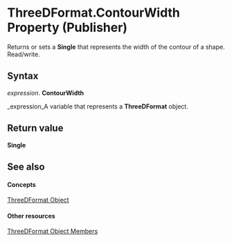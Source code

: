
# ThreeDFormat.ContourWidth Property (Publisher)

Returns or sets a  **Single** that represents the width of the contour of a shape. Read/write.


## Syntax

 _expression_. **ContourWidth**

 _expression_A variable that represents a  **ThreeDFormat** object.


## Return value

 **Single**


## See also


#### Concepts


 [ThreeDFormat Object](11d57330-c99e-5aa9-d47c-2c5d2846ed4d.md)
#### Other resources


 [ThreeDFormat Object Members](da0d3cf9-2b53-ee24-2165-f72883398bc6.md)
